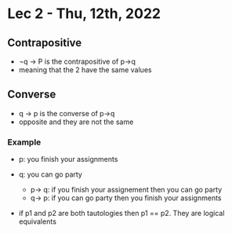 # Lec 2 - Thu, 12th, 2022

## Contrapositive

- ¬q -> P is the contrapositive of p->q
- meaning that the 2 have the same values

## Converse

- q -> p is the converse of p->q
- opposite and they are not the same

### Example

- p: you finish your assignments
- q: you can go party

  - p-> q: if you finish your assignement then you can go party
  - q-> p: if you can go party then you finish your assignments

- if p1 and p2 are both tautologies then p1 == p2. They are logical equivalents
